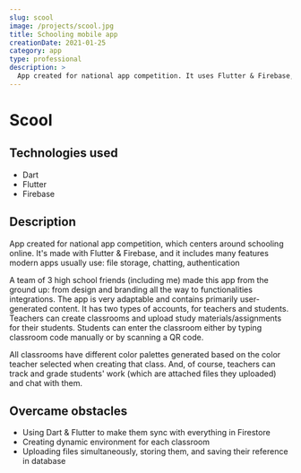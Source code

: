 ```yaml
---
slug: scool
image: /projects/scool.jpg
title: Schooling mobile app
creationDate: 2021-01-25
category: app
type: professional
description: >
  App created for national app competition. It uses Flutter & Firebase, and it centers around online schooling. There are two types of accounts for students and teachers, and they can create and join user-made classrooms.
---
```


# Scool

## Technologies used

- Dart
- Flutter
- Firebase

## Description

App created for national app competition, which centers around schooling online. It's made with Flutter & Firebase, and it includes many features modern apps usually use: file storage, chatting, authentication

A team of 3 high school friends (including me) made this app from the ground up: from design and branding all the way to functionalities integrations. The app is very adaptable and contains primarily user-generated content. It has two types of accounts, for teachers and students. Teachers can create classrooms and upload study materials/assignments for their students. Students can enter the classroom either by typing classroom code manually or by scanning a QR code.

All classrooms have different color palettes generated based on the color teacher selected when creating that class.
And, of course, teachers can track and grade students' work (which are attached files they uploaded) and chat with them.

## Overcame obstacles

- Using Dart & Flutter to make them sync with everything in Firestore
- Creating dynamic environment for each classroom
- Uploading files simultaneously, storing them, and saving their reference in database
